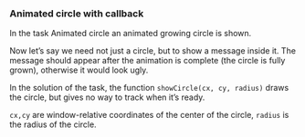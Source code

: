 ### Animated circle with callback
In the task Animated circle an animated growing circle is shown.

Now let’s say we need not just a circle, but to show a message inside it. The message should appear after the animation is complete (the circle is fully grown), otherwise it would look ugly.

In the solution of the task, the function ```showCircle(cx, cy, radius)``` draws the circle, but gives no way to track when it’s ready.

```cx,cy``` are window-relative coordinates of the center of the circle,
```radius``` is the radius of the circle.
